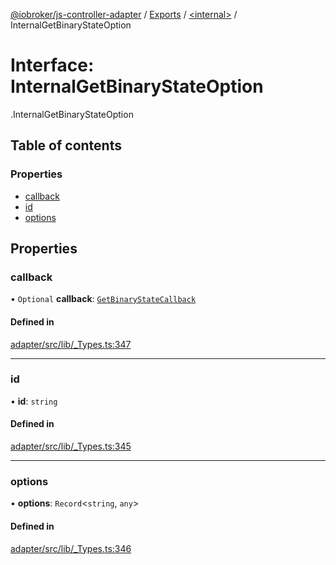 [@iobroker/js-controller-adapter](../README.md) / [Exports](../modules.md) / [<internal\>](../modules/internal_.md) / InternalGetBinaryStateOption

# Interface: InternalGetBinaryStateOption

[<internal>](../modules/internal_.md).InternalGetBinaryStateOption

## Table of contents

### Properties

- [callback](internal_.InternalGetBinaryStateOption.md#callback)
- [id](internal_.InternalGetBinaryStateOption.md#id)
- [options](internal_.InternalGetBinaryStateOption.md#options)

## Properties

### callback

• `Optional` **callback**: [`GetBinaryStateCallback`](../modules/internal_.md#getbinarystatecallback)

#### Defined in

[adapter/src/lib/_Types.ts:347](https://github.com/ioBroker/ioBroker.js-controller/blob/931c925a/packages/adapter/src/lib/_Types.ts#L347)

___

### id

• **id**: `string`

#### Defined in

[adapter/src/lib/_Types.ts:345](https://github.com/ioBroker/ioBroker.js-controller/blob/931c925a/packages/adapter/src/lib/_Types.ts#L345)

___

### options

• **options**: `Record`<`string`, `any`\>

#### Defined in

[adapter/src/lib/_Types.ts:346](https://github.com/ioBroker/ioBroker.js-controller/blob/931c925a/packages/adapter/src/lib/_Types.ts#L346)
